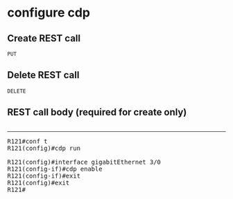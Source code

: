 # configure cdp

## Create REST call

```
PUT

```

## Delete REST call

```
DELETE

```

## REST call body (required for create only)

```

```

---

<pre>
R121#conf t
R121(config)#cdp run 

R121(config)#interface gigabitEthernet 3/0
R121(config-if)#cdp enable
R121(config-if)#exit
R121(config)#exit
R121#
</pre>





